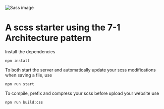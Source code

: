 ![Sass image](https://miro.medium.com/max/1200/1*miUATuy4zIZlyu5ubWRgIw.png)
# A scss starter using the 7-1 Architecture pattern
Install the dependencies
```
npm install
```

To both start the server and automatically update your scss modifications when saving a file, use 
```
npm run start
```

To compile, prefix and compress your scss before upload your website use
```
npm run build:css
```